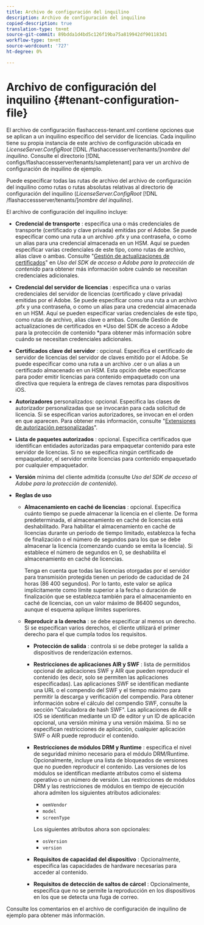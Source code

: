 ```yaml
---
title: Archivo de configuración del inquilino
description: Archivo de configuración del inquilino
copied-description: true
translation-type: tm+mt
source-git-commit: 89bdda1d4bd5c126f19ba75a819942df901183d1
workflow-type: tm+mt
source-wordcount: '727'
ht-degree: 0%

---
```



# Archivo de configuración del inquilino {#tenant-configuration-file}

El archivo de configuración flashaccess-tenant.xml contiene opciones que se aplican a un inquilino específico del servidor de licencias. Cada inquilino tiene su propia instancia de este archivo de configuración ubicada en *LicenseServer.ConfigRoot* [!DNL /flashaccessserver/tenants/]*nombre del inquilino*. Consulte el directorio [!DNL configs/flashaccessserver/tenants/sampletenant] para ver un archivo de configuración de inquilino de ejemplo.

Puede especificar todas las rutas de archivo del archivo de configuración del inquilino como rutas o rutas absolutas relativas al directorio de configuración del inquilino (*LicenseServer.ConfigRoot* [!DNL /flashaccessserver/tenants/]*nombre del inquilino*).

El archivo de configuración del inquilino incluye:

* **Credencial de transporte** : especifica una o más credenciales de transporte (certificado y clave privada) emitidas por el Adobe. Se puede especificar como una ruta a un archivo .pfx y una contraseña, o como un alias para una credencial almacenada en un HSM. Aquí se pueden especificar varias credenciales de este tipo, como rutas de archivo, alias clave o ambas. Consulte &quot;[Gestión de actualizaciones de certificados](../../aaxs-protecting-content/content-implementing-the-license-server/content-handling-cert-updates.md)&quot; en *Uso del SDK de acceso a Adobe para la protección de contenido* para obtener más información sobre cuándo se necesitan credenciales adicionales.
* **Credencial del servidor de licencias** : especifica una o varias credenciales del servidor de licencias (certificado y clave privada) emitidas por el Adobe. Se puede especificar como una ruta a un archivo .pfx y una contraseña, o como un alias para una credencial almacenada en un HSM. Aquí se pueden especificar varias credenciales de este tipo, como rutas de archivo, alias clave o ambas. Consulte Gestión de actualizaciones de certificados en *Uso del SDK de acceso a Adobe para la protección de contenido *para obtener más información sobre cuándo se necesitan credenciales adicionales.
* **Certificados clave del servidor** : opcional. Especifica el certificado de servidor de licencias del servidor de claves emitido por el Adobe. Se puede especificar como una ruta a un archivo .cer o un alias a un certificado almacenado en un HSM. Esta opción debe especificarse para poder emitir licencias para contenido empaquetado con una directiva que requiera la entrega de claves remotas para dispositivos iOS.
* **Autorizadores**  personalizados: opcional. Especifica las clases de autorizador personalizadas que se invocarán para cada solicitud de licencia. Si se especifican varios autorizadores, se invocan en el orden en que aparecen. Para obtener más información, consulte &quot;[Extensiones de autorización personalizadas](../../aaxs-protected-streaming/custom-authorization-extensions.md)&quot;.
* **Lista de paquetes autorizados** : opcional. Especifica certificados que identifican entidades autorizadas para empaquetar contenido para este servidor de licencias. Si no se especifica ningún certificado de empaquetador, el servidor emite licencias para contenido empaquetado por cualquier empaquetador.
* **Versión**  mínima del cliente admitida (consulte  *Uso del SDK de acceso al Adobe para la protección de contenido*).
* **Reglas de uso**

   * **Almacenamiento en caché de licencias** : opcional. Especifica cuánto tiempo se puede almacenar la licencia en el cliente. De forma predeterminada, el almacenamiento en caché de licencias está deshabilitado. Para habilitar el almacenamiento en caché de licencias durante un periodo de tiempo limitado, establezca la fecha de finalización o el número de segundos para los que se debe almacenar la licencia (comenzando cuando se emita la licencia). Si establece el número de segundos en 0, se deshabilita el almacenamiento en caché de licencias.

      Tenga en cuenta que todas las licencias otorgadas por el servidor para transmisión protegida tienen un periodo de caducidad de 24 horas (86 400 segundos). Por lo tanto, este valor se aplica implícitamente como límite superior a la fecha o duración de finalización que se establezca también para el almacenamiento en caché de licencias, con un valor máximo de 86400 segundos, aunque el esquema aplique límites superiores.

   * **Reproducir a la derecha** : se debe especificar al menos un derecho. Si se especifican varios derechos, el cliente utilizará el primer derecho para el que cumpla todos los requisitos.

      * **Protección de salida** : controla si se debe proteger la salida a dispositivos de renderización externos.
      * **Restricciones de aplicaciones AIR y SWF** : lista de permitidos opcional de aplicaciones SWF y AIR que pueden reproducir el contenido (es decir, solo se permiten las aplicaciones especificadas). Las aplicaciones SWF se identifican mediante una URL o el compendio del SWF y el tiempo máximo para permitir la descarga y verificación del compendio. Para obtener información sobre el cálculo del compendio SWF, consulte la sección &quot;Calculadora de hash SWF&quot;. Las aplicaciones de AIR e iOS se identifican mediante un ID de editor y un ID de aplicación opcional, una versión mínima y una versión máxima. Si no se especifican restricciones de aplicación, cualquier aplicación SWF o AIR puede reproducir el contenido.
      * **Restricciones de módulos DRM y Runtime** : especifica el nivel de seguridad mínimo necesario para el módulo DRM/Runtime. Opcionalmente, incluye una lista de bloqueados de versiones que no pueden reproducir el contenido. Las versiones de los módulos se identifican mediante atributos como el sistema operativo o un número de versión. Las restricciones de módulos DRM y las restricciones de módulos en tiempo de ejecución ahora admiten los siguientes atributos adicionales:

         * `oemVendor`
         * `model`
         * `screenType`

         Los siguientes atributos ahora son opcionales:

         * `osVersion`
         * `version`
      * **Requisitos de capacidad del dispositivo** : Opcionalmente, especifica las capacidades de hardware necesarias para acceder al contenido.
      * **Requisitos de detección de saltos de cárcel** : Opcionalmente, especifica que no se permite la reproducción en los dispositivos en los que se detecta una fuga de correo.



Consulte los comentarios en el archivo de configuración de inquilino de ejemplo para obtener más información.
